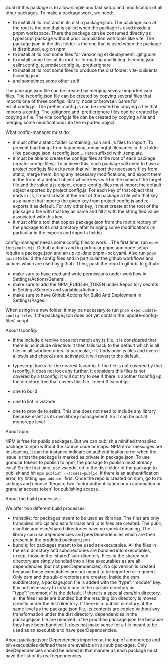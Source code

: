 Goal of this package is to allow simple and fast setup and modification of all other packages. To make a package work, we need:

- to install at its root and in its dist a package.json. The package.json at the root is the one that is called when the package is used inside a pnpm workspace. There the package can be consumed directly as typescript package without prior compilation with tools like vite. The package.json in the dist folder is the one that is used when the package is distributed, e.g on npm.
- to install at its root some files for versioning et deployment: .gitignore
- to install some files at its root for formatting and linting: tsconfig.json, eslint.config.js, prettier.config.js, .prettierignore
- to install at its root some files to produce the dist folder: vite-builder.ts, tsconfig.json
- and sometimes some other stuff

The package.json file can be created by merging several imported json files.
The tsconfig.json file can be created by copying several files that imports one of three configs: library, node or browser. Same for eslint.config.js.
The prettier.config.js can be created by copying a file that imports a config.
The .gitignore and .prettierignore files can be created by copying a file.
The vite.config.js file can be created by copying a file and merging some modifications into the exported object.

What config-manager must do:

- it must offer a static folder containing .json and .js files to import. To prevent bad things from happening, meaningful filenames in this folder (like package.json, tsconfig.json,...) are suffixed with .template.
- it must be able to create the configs files at the root of each package (create-config-files). To achieve this, each package will need to have a project.config.js file at its root that will import the necessary files from static, merge them, bring any necessary modifications, and export them in the form of a default object whose keys will be the name of the target file and the value a js object. create-config-files must import the default object exported by project.config.js. For each key of that object that ends in .js, it must create at the root of the package a file with that key as a name that imports the given key from project.config.js and re-exports it as default. For any other key, it must create at the root of the package a file with that key as name and fill it with the stringified value associated with this key.
- it must offer a tool that copies package.json from the root directory of the package to its dist directory after bringing some modifications (in particular in the exports and imports fields).

config-manager needs some config files to work... The first time, run `node init/main.mjs`. Github actions and in particular pnpm and node setup require a package.json and an up-to-date pnpm-lock.yaml. Also run `pnpm build` to build the config files and in particular the github workflows and actions which are used by github. Then, push the repo to github. In github:

- make sure to have read and write permissions under workflow in Settings/Actions/General.
- make sure to add the NPM_PUBLISH_TOKEN under Repository secrets in Settings/Secrets and variables/Actions
- make sure to have Github Actions for Build And Deployment in Settings/Pages.

When using in a new folder, it may be necessary to run `pnpm exec update-config-files` if the package.json does not yet contain the 'update-config-files' script.

About tsconfig:

- if the include directive does not match any ts file, it is considered that there is no include directive. It then falls back to the default which is all files in all subdirectories. In particular, if it finds only .js files and even if allowJs and checkJs are activated, it will revert to the default.
- typescript looks for the nearest tsconfig. If the file is not covered by that tsconfig, it does not look any further. It considers this files is not covered by a tsconfig. It will not try to see if there is another tsconfig up the directory tree that covers this file.
  I need 3 tsconfigs:

- one to build
- one to lint in vsCode
- one to provide to eslint. This one does not need to include any library because eslint as its own library management. So it can be put at monorepo level

About npm:

NPM is free for public packages. But we can publish a minified transpiled package to npm without the source code or maps.
NPM error messages are misleading. It can for instance indicate an authentification error when the issue is that the package is marked as private in package.json.
To use granular tokens to publish to npm, the package to publish must already exist! So the first time, use vscode, cd to the dist folder of the package to publish and hit `npm publish --access=public`. If there is an authentification error, try hitting `npm adduser` first. Once the repo is created on npm, go to its settings and choose 'Require two-factor authentication or an automation or granular access token' for publishing access.

About the build processes:

We offer two different build processes:

- transpile: for packages meant to be used as libraries. The files are only transpiled into cjs and esm formats and .d.ts files are created. The publi, esm/bin and esm/shared directories have no special meaning. The library can use dependencies and peerDependencies which are then present in the prodified package.json
- bundle: for packages meant to be used as executables. All the files in the esm directory and subdirectories are bundled into executables, except those in the 'shared' sub-directory. Files in the shared sub-directory are simply bundled into all the executables as are all dependencies (but not peerDependencies). No cjs version is created because these executables are not meant to be imported or required. Only esm and dts sub-directories are created. Inside the esm subdirectory, a package.json file is added with the "type":"module" key. It is not necessary to create one in the cjs sub-directory as "type":"commonjs" is the default. If there is a special esm/bin directory, all the files inside are bundled but the resulting bin directory is moved directly under the dist directory. If there is a 'public' directory at the same level as the package.json file, its contents are copied without any transformation under the dist directory. dependencies in the package.json file are removed in the prodified package.json file because they have been bundled. It does not make sense for a file meant to be used as an executable to have peerDependencies.

About package.json:
Dependencies imported at the top of a monorepo and bin executables defined there are available in all sub packages. Only devDependencies should be added in that manner as each package must have the list of its real dependencies.
